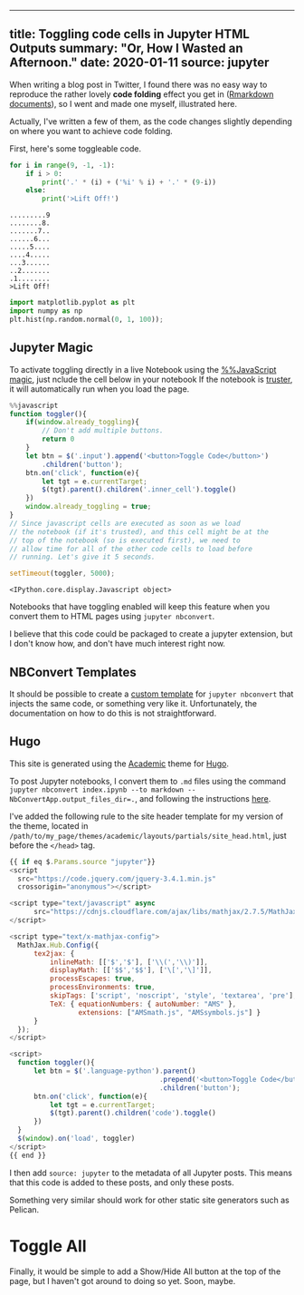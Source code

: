 
---
title: Toggling code cells in Jupyter HTML Outputs
summary: "Or, How I Wasted an Afternoon."
date: 2020-01-11
source: jupyter
---



When writing a blog post in Twitter, I found there was no easy way to
reproduce the rather lovely **code folding** effect you get in 
([Rmarkdown documents](https://bookdown.org/yihui/rmarkdown/html-document.html#code-folding)),
so I went and made one myself, illustrated here.

Actually, I've written a few of them, as the code changes slightly depending on where you want to achieve code folding.

First, here's some toggleable code.


```python
for i in range(9, -1, -1):
    if i > 0:
        print('.' * (i) + ('%i' % i) + '.' * (9-i))
    else:
        print('>Lift Off!')
```

    .........9
    ........8.
    .......7..
    ......6...
    .....5....
    ....4.....
    ...3......
    ..2.......
    .1........
    >Lift Off!



```python
import matplotlib.pyplot as plt
import numpy as np
plt.hist(np.random.normal(0, 1, 100));
```

## Jupyter Magic

To activate toggling directly in a live Notebook using
the [%%JavaScript magic](https://jupyter-notebook.readthedocs.io/en/stable/examples/Notebook/JavaScript%20Notebook%20Extensions.html), just nclude the cell below in your notebook
If the notebook is [truster](https://jupyter-notebook.readthedocs.io/en/stable/security.html),
it will automatically run when you load the page.


```javascript
%%javascript
function toggler(){
    if(window.already_toggling){
        // Don't add multiple buttons.
        return 0
    }
    let btn = $('.input').append('<button>Toggle Code</button>')
        .children('button');
    btn.on('click', function(e){
        let tgt = e.currentTarget;
        $(tgt).parent().children('.inner_cell').toggle()
    })
    window.already_toggling = true;
}
// Since javascript cells are executed as soon as we load
// the notebook (if it's trusted), and this cell might be at the
// top of the notebook (so is executed first), we need to
// allow time for all of the other code cells to load before
// running. Let's give it 5 seconds.

setTimeout(toggler, 5000);
```


    <IPython.core.display.Javascript object>


Notebooks that have toggling enabled will keep this feature
when you convert them to HTML pages using `jupyter nbconvert`.

I believe that this code could be packaged to create a jupyter extension, but I don't know how, and don't have much interest right now.

## NBConvert Templates

It should be possible to create a
[custom template](https://nbconvert.readthedocs.io/en/latest/customizing.html)
for `jupyter nbconvert` that injects the same code,
or something very like it.
Unfortunately, the documentation on how to do this is not straightforward.


## Hugo

This site is generated using the [Academic](https://github.com/gcushen/hugo-academic) theme for 
[Hugo](https://gohugo.io/).


To post Jupyter notebooks, I convert them to `.md` files using the command
`jupyter nbconvert index.ipynb --to markdown --NbConvertApp.output_files_dir=.`,
and following the instructions [here](https://github.com/gcushen/hugo-academic/blob/master/exampleSite/content/post/jupyter/index.md).

I've added the following rule to the site header template for my version of the theme,
located in `/path/to/my_page/themes/academic/layouts/partials/site_head.html`,
just before the `</head>` tag.


```js
{{ if eq $.Params.source "jupyter"}}
<script
  src="https://code.jquery.com/jquery-3.4.1.min.js"
  crossorigin="anonymous"></script>

<script type="text/javascript" async
      src="https://cdnjs.cloudflare.com/ajax/libs/mathjax/2.7.5/MathJax.js?config=TeX-MML-AM_CHTML">
</script>

<script type="text/x-mathjax-config">
  MathJax.Hub.Config({
      tex2jax: {
          inlineMath: [['$','$'], ['\\(','\\)']],
          displayMath: [['$$','$$'], ['\[','\]']],
          processEscapes: true,
          processEnvironments: true,
          skipTags: ['script', 'noscript', 'style', 'textarea', 'pre'],
          TeX: { equationNumbers: { autoNumber: "AMS" },
                 extensions: ["AMSmath.js", "AMSsymbols.js"] }
      }
  });
</script>

<script>
  function toggler(){
      let btn = $('.language-python').parent()
                                     .prepend('<button>Toggle Code</button>')
                                     .children('button');
      btn.on('click', function(e){
          let tgt = e.currentTarget;
          $(tgt).parent().children('code').toggle()
      })
  }
  $(window).on('load', toggler)
</script>
{{ end }}
```

I then add `source: jupyter` to the metadata of all Jupyter posts.
This means that this code is added to these posts, and only these posts.

Something very similar should work for other static site generators such as Pelican.



# Toggle All

Finally, it would be simple to add a Show/Hide All button at the top of the page, but I haven't got around to doing so yet. Soon, maybe.
